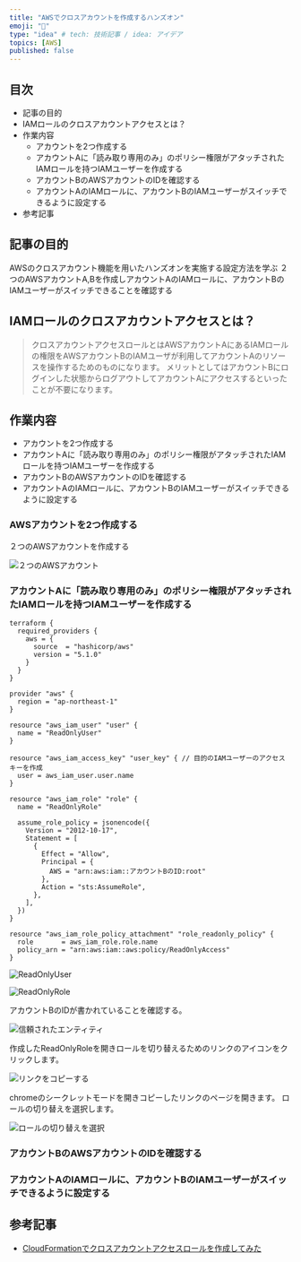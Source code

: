 ```yaml
---
title: "AWSでクロスアカウントを作成するハンズオン"
emoji: "📝"
type: "idea" # tech: 技術記事 / idea: アイデア
topics: [AWS]
published: false
---
```



## 目次

- 記事の目的
- IAMロールのクロスアカウントアクセスとは？
- 作業内容
  - アカウントを2つ作成する
  - アカウントAに「読み取り専用のみ」のポリシー権限がアタッチされたIAMロールを持つIAMユーザーを作成する
  - アカウントBのAWSアカウントのIDを確認する
  - アカウントAのIAMロールに、アカウントBのIAMユーザーがスイッチできるように設定する
- 参考記事

## 記事の目的

AWSのクロスアカウント機能を用いたハンズオンを実施する設定方法を学ぶ
２つのAWSアカウントA,Bを作成しアカウントAのIAMロールに、アカウントBのIAMユーザーがスイッチできることを確認する

## IAMロールのクロスアカウントアクセスとは？

> クロスアカウントアクセスロールとはAWSアカウントAにあるIAMロールの権限をAWSアカウントBのIAMユーザが利用してアカウントAのリソースを操作するためのものになります。 メリットとしてはアカウントBにログインした状態からログアウトしてアカウントAにアクセスするといったことが不要になります。

## 作業内容

- アカウントを2つ作成する
- アカウントAに「読み取り専用のみ」のポリシー権限がアタッチされたIAMロールを持つIAMユーザーを作成する
- アカウントBのAWSアカウントのIDを確認する
- アカウントAのIAMロールに、アカウントBのIAMユーザーがスイッチできるように設定する

### AWSアカウントを2つ作成する

２つのAWSアカウントを作成する

![２つのAWSアカウント](https://storage.googleapis.com/zenn-user-upload/ac8c18cbd536-20230715.png)

### アカウントAに「読み取り専用のみ」のポリシー権限がアタッチされたIAMロールを持つIAMユーザーを作成する

```terraform: main.tf
terraform {
  required_providers {
    aws = {
      source  = "hashicorp/aws"
      version = "5.1.0"
    }
  }
}

provider "aws" {
  region = "ap-northeast-1"
}

resource "aws_iam_user" "user" {
  name = "ReadOnlyUser"
}

resource "aws_iam_access_key" "user_key" { // 目的のIAMユーザーのアクセスキーを作成
  user = aws_iam_user.user.name
}

resource "aws_iam_role" "role" {
  name = "ReadOnlyRole"

  assume_role_policy = jsonencode({
    Version = "2012-10-17",
    Statement = [
      {
        Effect = "Allow",
        Principal = {
          AWS = "arn:aws:iam::アカウントBのID:root"
        },
        Action = "sts:AssumeRole",
      },
    ],
  })
}

resource "aws_iam_role_policy_attachment" "role_readonly_policy" {
  role       = aws_iam_role.role.name
  policy_arn = "arn:aws:iam::aws:policy/ReadOnlyAccess"
}
```

![ReadOnlyUser](https://storage.googleapis.com/zenn-user-upload/e72f09271da0-20230715.png)

![ReadOnlyRole](https://storage.googleapis.com/zenn-user-upload/295da143b6f5-20230715.png)

アカウントBのIDが書かれていることを確認する。

![信頼されたエンティティ](https://storage.googleapis.com/zenn-user-upload/a35f881d59d4-20230715.png)

作成したReadOnlyRoleを開きロールを切り替えるためのリンクのアイコンをクリックします。

![リンクをコピーする](https://storage.googleapis.com/zenn-user-upload/c5b6d27abb53-20230715.png)

chromeのシークレットモードを開きコピーしたリンクのページを開きます。
ロールの切り替えを選択します。

![ロールの切り替えを選択](https://storage.googleapis.com/zenn-user-upload/f346e0cfc160-20230715.png)

### アカウントBのAWSアカウントのIDを確認する

### アカウントAのIAMロールに、アカウントBのIAMユーザーがスイッチできるように設定する

## 参考記事

- [CloudFormationでクロスアカウントアクセスロールを作成してみた](https://dev.classmethod.jp/articles/created_a_cross-account_access_role_in_cloudformation/)
